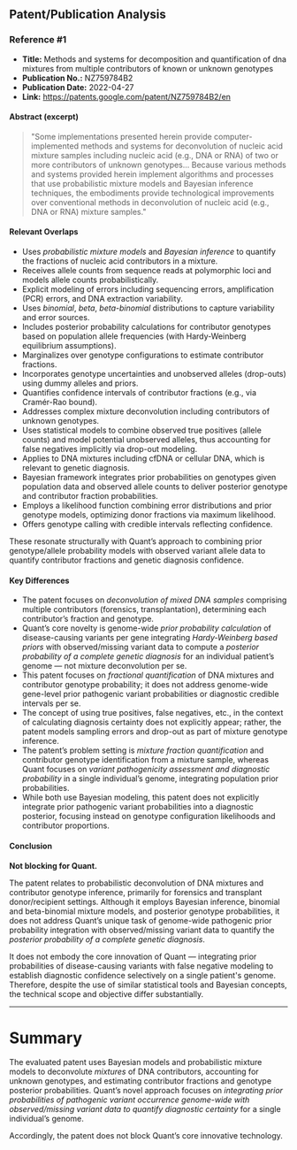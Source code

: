 ## Patent/Publication Analysis

### Reference #1

- **Title:** Methods and systems for decomposition and quantification of dna mixtures from multiple contributors of known or unknown genotypes
- **Publication No.:** NZ759784B2
- **Publication Date:** 2022-04-27
- **Link:** https://patents.google.com/patent/NZ759784B2/en

#### Abstract (excerpt)

> "Some implementations presented herein provide computer-implemented methods and systems for deconvolution of nucleic acid mixture samples including nucleic acid (e.g., DNA or RNA) of two or more contributors of unknown genotypes... Because various methods and systems provided herein implement algorithms and processes that use probabilistic mixture models and Bayesian inference techniques, the embodiments provide technological improvements over conventional methods in deconvolution of nucleic acid (e.g., DNA or RNA) mixture samples."

#### Relevant Overlaps

- Uses *probabilistic mixture models* and *Bayesian inference* to quantify the fractions of nucleic acid contributors in a mixture.
- Receives allele counts from sequence reads at polymorphic loci and models allele counts probabilistically.
- Explicit modeling of errors including sequencing errors, amplification (PCR) errors, and DNA extraction variability.
- Uses *binomial*, *beta*, *beta-binomial* distributions to capture variability and error sources.
- Includes posterior probability calculations for contributor genotypes based on population allele frequencies (with Hardy-Weinberg equilibrium assumptions).
- Marginalizes over genotype configurations to estimate contributor fractions.
- Incorporates genotype uncertainties and unobserved alleles (drop-outs) using dummy alleles and priors.
- Quantifies confidence intervals of contributor fractions (e.g., via Cramér-Rao bound).
- Addresses complex mixture deconvolution including contributors of unknown genotypes.
- Uses statistical models to combine observed true positives (allele counts) and model potential unobserved alleles, thus accounting for false negatives implicitly via drop-out modeling.
- Applies to DNA mixtures including cfDNA or cellular DNA, which is relevant to genetic diagnosis.
- Bayesian framework integrates prior probabilities on genotypes given population data and observed allele counts to deliver posterior genotype and contributor fraction probabilities.
- Employs a likelihood function combining error distributions and prior genotype models, optimizing donor fractions via maximum likelihood.
- Offers genotype calling with credible intervals reflecting confidence.
  
These resonate structurally with Quant’s approach to combining prior genotype/allele probability models with observed variant allele data to quantify contributor fractions and genetic diagnosis confidence.

#### Key Differences

- The patent focuses on *deconvolution of mixed DNA samples* comprising multiple contributors (forensics, transplantation), determining each contributor’s fraction and genotype.
- Quant’s core novelty is genome-wide *prior probability calculation* of disease-causing variants per gene integrating *Hardy-Weinberg based priors* with observed/missing variant data to compute a *posterior probability of a complete genetic diagnosis* for an individual patient’s genome — not mixture deconvolution per se.
- This patent focuses on *fractional quantification* of DNA mixtures and contributor genotype probability; it does not address genome-wide gene-level prior pathogenic variant probabilities or diagnostic credible intervals per se.
- The concept of using true positives, false negatives, etc., in the context of calculating diagnosis certainty does not explicitly appear; rather, the patent models sampling errors and drop-out as part of mixture genotype inference.
- The patent’s problem setting is *mixture fraction quantification* and contributor genotype identification from a mixture sample, whereas Quant focuses on *variant pathogenicity assessment and diagnostic probability* in a single individual’s genome, integrating population prior probabilities.
- While both use Bayesian modeling, this patent does not explicitly integrate prior pathogenic variant probabilities into a diagnostic posterior, focusing instead on genotype configuration likelihoods and contributor proportions.

#### Conclusion

**Not blocking for Quant.**

The patent relates to probabilistic deconvolution of DNA mixtures and contributor genotype inference, primarily for forensics and transplant donor/recipient settings. Although it employs Bayesian inference, binomial and beta-binomial mixture models, and posterior genotype probabilities, it does not address Quant’s unique task of genome-wide pathogenic prior probability integration with observed/missing variant data to quantify the *posterior probability of a complete genetic diagnosis*.

It does not embody the core innovation of Quant — integrating prior probabilities of disease-causing variants with false negative modeling to establish diagnostic confidence selectively on a single patient's genome. Therefore, despite the use of similar statistical tools and Bayesian concepts, the technical scope and objective differ substantially.

---

# Summary

The evaluated patent uses Bayesian models and probabilistic mixture models to deconvolute *mixtures* of DNA contributors, accounting for unknown genotypes, and estimating contributor fractions and genotype posterior probabilities. Quant’s novel approach focuses on *integrating prior probabilities of pathogenic variant occurrence genome-wide with observed/missing variant data to quantify diagnostic certainty* for a single individual’s genome.

Accordingly, the patent does not block Quant’s core innovative technology.

